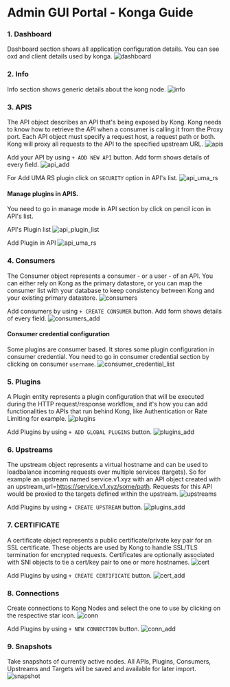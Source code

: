 # Admin GUI Portal - Konga Guide

### 1. Dashboard

Dashboard section shows all application configuration details. You can see oxd and client details used by konga.
![dashboard](img/1_dashboard.png)

### 2. Info

Info section shows generic details about the kong node.
![info](img/2_info.png)

### 3. APIS

The API object describes an API that's being exposed by Kong. Kong needs to know how to retrieve the API when a consumer is calling it from the Proxy port. Each API object must specify a request host, a request path or both. Kong will proxy all requests to the API to the specified upstream URL.
![apis](img/3_apis.png)

Add your API by using `+ ADD NEW API` button. Add form shows details of every field.
![api_add](img/3_api_add.png)

For Add UMA RS plugin click on `SECURITY` option in API's list.
![api_uma_rs](img/3_add_uma_rs.png)

#### Manage plugins in APIS.

You need to go in manage mode in API section by click on pencil icon in API's list.

API's Plugin list
![api_plugin_list](img/3_2_api_plugin_list.png)

Add Plugin in API
![api_uma_rs](img/3_1_add_plugin_api.png)

### 4. Consumers

The Consumer object represents a consumer - or a user - of an API. You can either rely on Kong as the primary datastore, or you can map the consumer list with your database to keep consistency between Kong and your existing primary datastore.
![consumers](img/4_consumers.png)

Add consumers by using `+ CREATE CONSUMER` button. Add form shows details of every field.
![consumers_add](img/4_customer_add.png)

#### Consumer credential configuration

Some plugins are consumer based. It stores some plugin configuration in consumer credential. You need to go in consumer credential section by clicking on consumer `username`.
![consumer_credential_list](img/4_1_consumer_credential_list.png)

### 5. Plugins

A Plugin entity represents a plugin configuration that will be executed during the HTTP request/response workflow, and it's how you can add functionalities to APIs that run behind Kong, like Authentication or Rate Limiting for example.
![plugins](img/5_plugins.png)

Add Plugins by using `+ ADD GLOBAL PLUGINS` button.
![plugins_add](img/5_plugins_add.png)

### 6. Upstreams

The upstream object represents a virtual hostname and can be used to loadbalance incoming requests over multiple services (targets). So for example an upstream named service.v1.xyz with an API object created with an upstream_url=https://service.v1.xyz/some/path. Requests for this API would be proxied to the targets defined within the upstream.
![upstreams](img/6_upstream.png)

Add Plugins by using `+ CREATE UPSTREAM` button.
![plugins_add](img/6_upstream_add.png)

### 7. CERTIFICATE

A certificate object represents a public certificate/private key pair for an SSL certificate. These objects are used by Kong to handle SSL/TLS termination for encrypted requests. Certificates are optionally associated with SNI objects to tie a cert/key pair to one or more hostnames.
![cert](img/7_cert.png)

Add Plugins by using `+ CREATE CERTIFICATE` button.
![cert_add](img/7_cert_add.png)

### 8. Connections

Create connections to Kong Nodes and select the one to use by clicking on the respective star icon.
![conn](img/8_conn.png)

Add Plugins by using `+ NEW CONNECTION` button.
![conn_add](img/8_conn_add.png)

### 9. Snapshots

Take snapshots of currently active nodes.
All APIs, Plugins, Consumers, Upstreams and Targets will be saved and available for later import.
![snapshot](img/9_snapshot.png)
